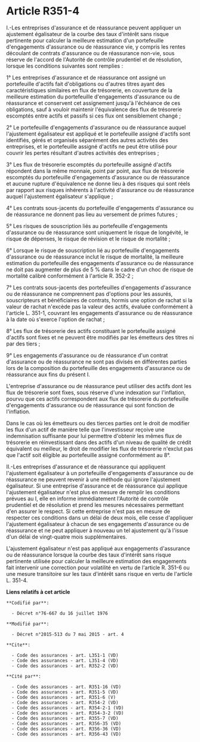 # Article R351-4

I.-Les entreprises d'assurance et de réassurance peuvent appliquer un ajustement égalisateur de la courbe des taux d'intérêt
sans risque pertinente pour calculer la meilleure estimation d'un portefeuille d'engagements d'assurance ou de réassurance
vie, y compris les rentes découlant de contrats d'assurance ou de réassurance non-vie, sous réserve de l'accord de l'Autorité
de contrôle prudentiel et de résolution, lorsque les conditions suivantes sont remplies : 

1° Les entreprises d'assurance et de réassurance ont assigné un portefeuille d'actifs fait d'obligations ou d'autres titres
ayant des caractéristiques similaires en flux de trésorerie, en couverture de la meilleure estimation du portefeuille
d'engagements d'assurance ou de réassurance et conservent cet assignement jusqu'à l'échéance de ces obligations, sauf à
vouloir maintenir l'équivalence des flux de trésorerie escomptés entre actifs et passifs si ces flux ont sensiblement
changé ; 

2° Le portefeuille d'engagements d'assurance ou de réassurance auquel l'ajustement égalisateur est appliqué et le
portefeuille assigné d'actifs sont identifiés, gérés et organisés séparément des autres activités des entreprises, et le
portefeuille assigné d'actifs ne peut être utilisé pour couvrir les pertes résultant d'autres activités des entreprises ; 

3° Les flux de trésorerie escomptés du portefeuille assigné d'actifs répondent dans la même monnaie, point par point, aux
flux de trésorerie escomptés du portefeuille d'engagements d'assurance ou de réassurance et aucune rupture d'équivalence ne
donne lieu à des risques qui sont réels par rapport aux risques inhérents à l'activité d'assurance ou de réassurance auquel
l'ajustement égalisateur s'applique ; 

4° Les contrats sous-jacents du portefeuille d'engagements d'assurance ou de réassurance ne donnent pas lieu au versement de
primes futures ; 

5° Les risques de souscription liés au portefeuille d'engagements d'assurance ou de réassurance sont uniquement le risque de
longévité, le risque de dépenses, le risque de révision et le risque de mortalité ; 

6° Lorsque le risque de souscription lié au portefeuille d'engagements d'assurance ou de réassurance inclut le risque de
mortalité, la meilleure estimation du portefeuille des engagements d'assurance ou de réassurance ne doit pas augmenter de
plus de 5 % dans le cadre d'un choc de risque de mortalité calibré conformément à l'article R. 352-2 ; 

7° Les contrats sous-jacents des portefeuilles d'engagements d'assurance ou de réassurance ne comprennent pas d'options pour
les assurés, souscripteurs et bénéficiaires de contrats, hormis une option de rachat si la valeur de rachat n'excède pas la
valeur des actifs, évaluée conformément à l'article L. 351-1, couvrant les engagements d'assurance ou de réassurance à la
date où s'exerce l'option de rachat ; 

8° Les flux de trésorerie des actifs constituant le portefeuille assigné d'actifs sont fixes et ne peuvent être modifiés par
les émetteurs des titres ni par des tiers ; 

9° Les engagements d'assurance ou de réassurance d'un contrat d'assurance ou de réassurance ne sont pas divisés en
différentes parties lors de la composition du portefeuille des engagements d'assurance ou de réassurance aux fins du présent
I. 

L'entreprise d'assurance ou de réassurance peut utiliser des actifs dont les flux de trésorerie sont fixes, sous réserve
d'une indexation sur l'inflation, pourvu que ces actifs correspondent aux flux de trésorerie du portefeuille d'engagements
d'assurance ou de réassurance qui sont fonction de l'inflation. 

Dans le cas où les émetteurs ou des tierces parties ont le droit de modifier les flux d'un actif de manière telle que
l'investisseur reçoive une indemnisation suffisante pour lui permettre d'obtenir les mêmes flux de trésorerie en
réinvestissant dans des actifs d'un niveau de qualité de crédit équivalent ou meilleur, le droit de modifier les flux de
trésorerie n'exclut pas que l'actif soit éligible au portefeuille assigné conformément au 8°. 

II.-Les entreprises d'assurance et de réassurance qui appliquent l'ajustement égalisateur à un portefeuille d'engagements
d'assurance ou de réassurance ne peuvent revenir à une méthode qui ignore l'ajustement égalisateur. Si une entreprise
d'assurance et de réassurance qui applique l'ajustement égalisateur n'est plus en mesure de remplir les conditions prévues au
I, elle en informe immédiatement l'Autorité de contrôle prudentiel et de résolution et prend les mesures nécessaires
permettant d'en assurer le respect. Si cette entreprise n'est pas en mesure de respecter ces conditions dans un délai de deux
mois, elle cesse d'appliquer l'ajustement égalisateur à chacun de ses engagements d'assurance ou de réassurance et ne peut
appliquer à nouveau un tel ajustement qu'à l'issue d'un délai de vingt-quatre mois supplémentaires. 

L'ajustement égalisateur n'est pas appliqué aux engagements d'assurance ou de réassurance lorsque la courbe des taux
d'intérêt sans risque pertinente utilisée pour calculer la meilleure estimation des engagements fait intervenir une
correction pour volatilité en vertu de l'article R. 351-6 ou une mesure transitoire sur les taux d'intérêt sans risque en
vertu de l'article L. 351-4.

**Liens relatifs à cet article**

	**Codifié par**:

	  - Décret n°76-667 du 16 juillet 1976

	**Modifié par**:

	  - Décret n°2015-513 du 7 mai 2015 - art. 4

	**Cite**:

	  - Code des assurances - art. L351-1 (VD)
	  - Code des assurances - art. L351-4 (VD)
	  - Code des assurances - art. R352-2 (VD)

	**Cité par**:

	  - Code des assurances - art. R351-16 (VD)
	  - Code des assurances - art. R351-5 (VD)
	  - Code des assurances - art. R351-6 (V)
	  - Code des assurances - art. R354-2 (VD)
	  - Code des assurances - art. R354-2-1 (VD)
	  - Code des assurances - art. R354-3-2 (VD)
	  - Code des assurances - art. R355-7 (VD)
	  - Code des assurances - art. R356-35 (VD)
	  - Code des assurances - art. R356-36 (VD)
	  - Code des assurances - art. R356-43 (VD)

